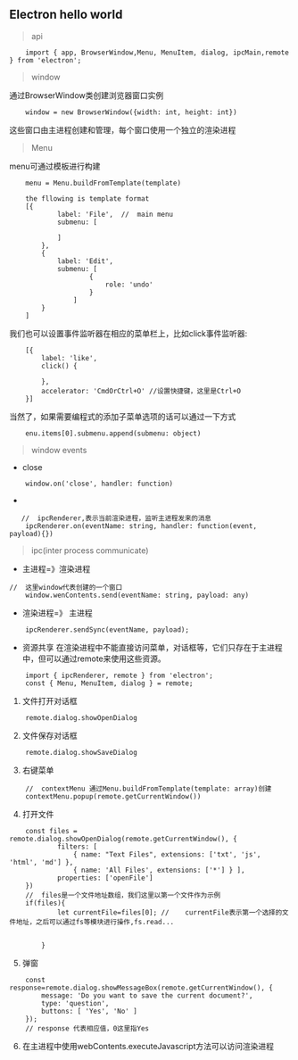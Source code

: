##  Electron hello world
>   api
```
    import { app, BrowserWindow,Menu, MenuItem, dialog, ipcMain,remote } from 'electron';
```

>   window

通过BrowserWindow类创建浏览器窗口实例
```
    window = new BrowserWindow({width: int, height: int})
```

这些窗口由主进程创建和管理，每个窗口使用一个独立的渲染进程

>   Menu

menu可通过模板进行构建
```
    menu = Menu.buildFromTemplate(template)

    the fllowing is template format
    [{
            label: 'File',  //  main menu
            submenu: [
            
            ]
        },
        {
            label: 'Edit',
            submenu: [
                    {
                        role: 'undo'
                    }
                ]
        }
    ]

```
我们也可以设置事件监听器在相应的菜单栏上，比如click事件监听器:

```
    [{
        label: 'like',
        click() {

        },
        accelerator: 'CmdOrCtrl+O' //设置快捷键，这里是Ctrl+O
    }]
```

当然了，如果需要编程式的添加子菜单选项的话可以通过一下方式
```
    enu.items[0].submenu.append(submenu: object)
```


>   window events

*   close
```
    window.on('close', handler: function)
```

*   
```
   //  ipcRenderer,表示当前渲染进程，监听主进程发来的消息
    ipcRenderer.on(eventName: string, handler: function(event, payload){})
```

>   ipc(inter process communicate)

*   主进程=》渲染进程

```
//  这里window代表创建的一个窗口
    window.wenContents.send(eventName: string, payload: any)
```

*   渲染进程=》 主进程
```
    ipcRenderer.sendSync(eventName, payload);
```

*   资源共享
在渲染进程中不能直接访问菜单，对话框等，它们只存在于主进程中，但可以通过remote来使用这些资源。

```
    import { ipcRenderer, remote } from 'electron';
    const { Menu, MenuItem, dialog } = remote;
```

1.  文件打开对话框

```
    remote.dialog.showOpenDialog
```
2.  文件保存对话框

```
    remote.dialog.showSaveDialog
```

3.  右键菜单
```
    //  contextMenu 通过Menu.buildFromTemplate(template: array)创建
    contextMenu.popup(remote.getCurrentWindow())
```

4.  打开文件

```
    const files =  remote.dialog.showOpenDialog(remote.getCurrentWindow(), {
            filters: [
                { name: "Text Files", extensions: ['txt', 'js', 'html', 'md'] }, 
                { name: 'All Files', extensions: ['*'] } ],
            properties: ['openFile']
    })
    //  files是一个文件地址数组，我们这里以第一个文件作为示例
    if(files){
            let currentFile=files[0]; //    currentFile表示第一个选择的文件地址，之后可以通过fs等模块进行操作,fs.read...
            
        
        }

```

5.  弹窗
```
    const response=remote.dialog.showMessageBox(remote.getCurrentWindow(), {
        message: 'Do you want to save the current document?',
        type: 'question',
        buttons: [ 'Yes', 'No' ]
    });
    // response 代表相应值，0这里指Yes
```

6.  在主进程中使用webContents.executeJavascript方法可以访问渲染进程

